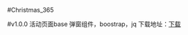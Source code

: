 #Christmas_365

#v1.0.0
活动页面base
弹窗组件，boostrap，jq
下载地址：[下载](https://git.oschina.net/zk-/Christmas_365/repository/archive/v1.0.0)
